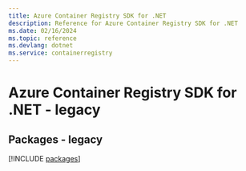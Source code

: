 ```yaml
---
title: Azure Container Registry SDK for .NET
description: Reference for Azure Container Registry SDK for .NET
ms.date: 02/16/2024
ms.topic: reference
ms.devlang: dotnet
ms.service: containerregistry
---
```

# Azure Container Registry SDK for .NET - legacy
## Packages - legacy
[!INCLUDE [packages](container-registry-index.md)]
